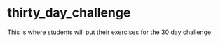 thirty_day_challenge
====================

This is where students will put their exercises for the 30 day challenge